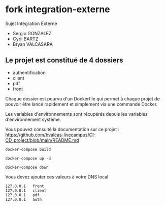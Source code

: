 # fork integration-externe
Sujet Intégration Externe

- Sergio GONZALEZ
- Cyril BARTZ
- Bryan VALCASARA

## Le projet est constitué de 4 dossiers
- authentification
- client
- pdf
- front

Chaque dossier est pourvu d'un Dockerfile qui permet à chaque projet de pouvoir être lancé rapidement et simplement via une commande Docker.

Les variables d'environnements sont récupérés depuis les variables d'environnement système.

Vous pouvez consulté la documentation sur ce projet : https://github.com/bvalcas-livecampus/CI-CD_project/blob/main/README.md

```
docker-compose build
```

```
docker-compose up -d
```

```
docker-compose down
```

Vous devez ajouter ces valeurs à votre DNS local 

```
127.0.0.1   front
127.0.0.1   client
127.0.0.1   pdf
127.0.0.1   auth
```